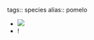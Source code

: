 tags:: species
alias:: pomelo

- ![](https://jade-gentle-pony-196.mypinata.cloud/ipfs/bafybeibe2fxiasq7tlzjo57kzn52bb2vp4tn6whbv6gdjnc2z6mnjfo7oi)
- !